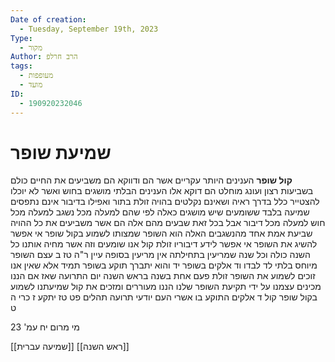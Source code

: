 ```yaml
---
Date of creation:
  - Tuesday, September 19th, 2023
Type:
  - מקור
Author: הרב חרלפ
tags:
  - מעופפות
  - מועד
ID:
  - 190920232046
---
```

# שמיעת שופר

**קול שופר**
הענינים היותר עקריים אשר הם ודווקא הם משביעים את החיים כולם בשביעות רצון ועונג מוחלט הם דוקא אלו הענינים הבלתי מושגים בחוש ואשר לא יוכלו להצטייר כלל בדרך ראיה ושאינם נקלטים בהויה זולת בתור ואפילו בדיבור אינם נתפסים שמיעה בלבד ששומעים שיש מושגים כאלה לפי שהם למעלה מכל נשגב למעלה מכל חוש למעלה מכל דיבור אבל בכל זאת שבעים מהם אלה הם אשר משביעים את כל ההויה שביעת אמת אחד מהנשגבים האלה הוא השופר שמצותו לשמוע בקול שופר אי אפשר להשיג את השופר אי אפשר לידע דיבוריו זולת קול אנו שומעים וזה אשר מחיה אותנו כל השנה כולה וכל שנה שמריעין בתחילתה אין מריעין בסופה עיין ר"ה טז ב עצם השופר מיוחס בלתי לד לבדו וד אלקים בשופר יד והוא יתברך תוקע בשופר תמיד אלא שאין אנו זוכים לשמוע את השופר זולת פעם אחת בשנה בראש השנה יום התרועה שאז אם הננו מכינים עצמנו על ידי תקיעת השופר שלנו הננו מעוררים ומזכים את קול שמיעתנו לשמוע בקול שופר קול ד אלקים התוקע בו אשרי העם יודעי תרועה תהלים פט טז יתקע ז כרי ה ט 


מי מרום יח עמ' 23


[[שמיעה עברית]]
[[ראש השנה]]